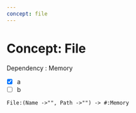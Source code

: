 ```yaml
---
concept: file
---
```

#  Concept: File

Dependency
  : Memory

- [x] a
- [ ] b

```code
File:(Name ->"", Path ->"") -> #:Memory
```
